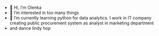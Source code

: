 - 👋 Hi, I’m Olenka
- 👀 I’m interested in too many things
- 🌱 I’m currently learning python for data analytics. I work in IT company creating public procurement system as analyst in marketing department
- and dance lindy hop
